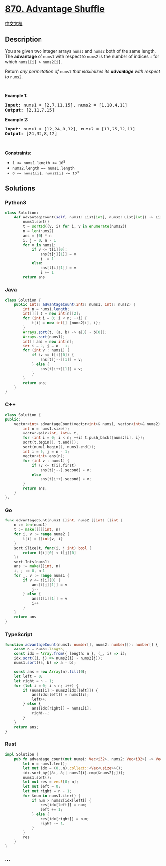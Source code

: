 # [870. Advantage Shuffle](https://leetcode.com/problems/advantage-shuffle)

[中文文档](/solution/0800-0899/0870.Advantage%20Shuffle/README.md)

## Description

<p>You are given two integer arrays <code>nums1</code> and <code>nums2</code> both of the same length. The <strong>advantage</strong> of <code>nums1</code> with respect to <code>nums2</code> is the number of indices <code>i</code> for which <code>nums1[i] &gt; nums2[i]</code>.</p>

<p>Return <em>any permutation of </em><code>nums1</code><em> that maximizes its <strong>advantage</strong> with respect to </em><code>nums2</code>.</p>

<p>&nbsp;</p>
<p><strong class="example">Example 1:</strong></p>
<pre><strong>Input:</strong> nums1 = [2,7,11,15], nums2 = [1,10,4,11]
<strong>Output:</strong> [2,11,7,15]
</pre><p><strong class="example">Example 2:</strong></p>
<pre><strong>Input:</strong> nums1 = [12,24,8,32], nums2 = [13,25,32,11]
<strong>Output:</strong> [24,32,8,12]
</pre>
<p>&nbsp;</p>
<p><strong>Constraints:</strong></p>

<ul>
	<li><code>1 &lt;= nums1.length &lt;= 10<sup>5</sup></code></li>
	<li><code>nums2.length == nums1.length</code></li>
	<li><code>0 &lt;= nums1[i], nums2[i] &lt;= 10<sup>9</sup></code></li>
</ul>

## Solutions

<!-- tabs:start -->

### **Python3**

```python
class Solution:
    def advantageCount(self, nums1: List[int], nums2: List[int]) -> List[int]:
        nums1.sort()
        t = sorted((v, i) for i, v in enumerate(nums2))
        n = len(nums2)
        ans = [0] * n
        i, j = 0, n - 1
        for v in nums1:
            if v <= t[i][0]:
                ans[t[j][1]] = v
                j -= 1
            else:
                ans[t[i][1]] = v
                i += 1
        return ans
```

### **Java**

```java
class Solution {
    public int[] advantageCount(int[] nums1, int[] nums2) {
        int n = nums1.length;
        int[][] t = new int[n][2];
        for (int i = 0; i < n; ++i) {
            t[i] = new int[] {nums2[i], i};
        }
        Arrays.sort(t, (a, b) -> a[0] - b[0]);
        Arrays.sort(nums1);
        int[] ans = new int[n];
        int i = 0, j = n - 1;
        for (int v : nums1) {
            if (v <= t[i][0]) {
                ans[t[j--][1]] = v;
            } else {
                ans[t[i++][1]] = v;
            }
        }
        return ans;
    }
}
```

### **C++**

```cpp
class Solution {
public:
    vector<int> advantageCount(vector<int>& nums1, vector<int>& nums2) {
        int n = nums1.size();
        vector<pair<int, int>> t;
        for (int i = 0; i < n; ++i) t.push_back({nums2[i], i});
        sort(t.begin(), t.end());
        sort(nums1.begin(), nums1.end());
        int i = 0, j = n - 1;
        vector<int> ans(n);
        for (int v : nums1) {
            if (v <= t[i].first)
                ans[t[j--].second] = v;
            else
                ans[t[i++].second] = v;
        }
        return ans;
    }
};
```

### **Go**

```go
func advantageCount(nums1 []int, nums2 []int) []int {
	n := len(nums1)
	t := make([][]int, n)
	for i, v := range nums2 {
		t[i] = []int{v, i}
	}
	sort.Slice(t, func(i, j int) bool {
		return t[i][0] < t[j][0]
	})
	sort.Ints(nums1)
	ans := make([]int, n)
	i, j := 0, n-1
	for _, v := range nums1 {
		if v <= t[i][0] {
			ans[t[j][1]] = v
			j--
		} else {
			ans[t[i][1]] = v
			i++
		}
	}
	return ans
}
```

### **TypeScript**

```ts
function advantageCount(nums1: number[], nums2: number[]): number[] {
    const n = nums1.length;
    const idx = Array.from({ length: n }, (_, i) => i);
    idx.sort((i, j) => nums2[i] - nums2[j]);
    nums1.sort((a, b) => a - b);

    const ans = new Array(n).fill(0);
    let left = 0;
    let right = n - 1;
    for (let i = 0; i < n; i++) {
        if (nums1[i] > nums2[idx[left]]) {
            ans[idx[left]] = nums1[i];
            left++;
        } else {
            ans[idx[right]] = nums1[i];
            right--;
        }
    }
    return ans;
}
```

### **Rust**

```rust
impl Solution {
    pub fn advantage_count(mut nums1: Vec<i32>, nums2: Vec<i32>) -> Vec<i32> {
        let n = nums1.len();
        let mut idx = (0..n).collect::<Vec<usize>>();
        idx.sort_by(|&i, &j| nums2[i].cmp(&nums2[j]));
        nums1.sort();
        let mut res = vec![0; n];
        let mut left = 0;
        let mut right = n - 1;
        for &num in nums1.iter() {
            if num > nums2[idx[left]] {
                res[idx[left]] = num;
                left += 1;
            } else {
                res[idx[right]] = num;
                right -= 1;
            }
        }
        res
    }
}
```

### **...**

```

```

<!-- tabs:end -->
